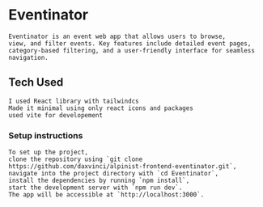 # Eventinator
    Eventinator is an event web app that allows users to browse,
    view, and filter events. Key features include detailed event pages,
    category-based filtering, and a user-friendly interface for seamless navigation.

## Tech Used
    I used React library with tailwindcs
    Made it minimal using only react icons and packages
    used vite for developement

### Setup instructions
    To set up the project, 
    clone the repository using `git clone https://github.com/daxvinci/alpinist-frontend-eventinator.git`,
    navigate into the project directory with `cd Eventinator`, 
    install the dependencies by running `npm install`,
    start the development server with `npm run dev`.
    The app will be accessible at `http://localhost:3000`.